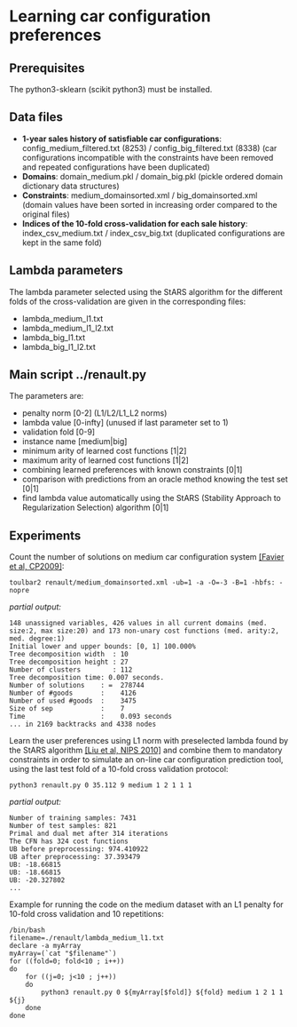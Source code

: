 
# Learning car configuration preferences

## Prerequisites

The python3-sklearn (scikit python3) must be installed. 

## Data files
* **1-year sales history of satisfiable car configurations**: config_medium_filtered.txt (8253) / config_big_filtered.txt (8338) (car configurations incompatible with the constraints have been removed and repeated configurations have been duplicated)
* **Domains**: domain_medium.pkl / domain_big.pkl (pickle ordered domain dictionary data structures)
* **Constraints**: medium_domainsorted.xml / big_domainsorted.xml (domain values have been sorted in increasing order compared to the original files)
* **Indices of the 10-fold cross-validation for each sale history**: index_csv_medium.txt / index_csv_big.txt (duplicated configurations are kept in the same fold)

## Lambda parameters
The lambda parameter selected using the StARS algorithm for the different folds of the cross-validation are given in the corresponding files:
* lambda_medium_l1.txt
* lambda_medium_l1_l2.txt
* lambda_big_l1.txt
* lambda_big_l1_l2.txt

## Main script ../renault.py
The parameters are:
* penalty norm [0-2] (L1/L2/L1_L2 norms)
* lambda value [0-infty] (unused if last parameter set to 1)
* validation fold [0-9]
* instance name [medium|big] 
* minimum arity of learned cost functions [1|2]
* maximum arity of learned cost functions [1|2]
* combining learned preferences with known constraints [0|1]
* comparison with predictions from an oracle method knowing the test set [0|1]
* find lambda value automatically using the StARS (Stability Approach to Regularization Selection) algorithm [0|1]

## Experiments

Count the number of solutions on medium car configuration system [[Favier et al, CP2009]](http://miat.inrae.fr/degivry/Favier09a.pdf):

```
toulbar2 renault/medium_domainsorted.xml -ub=1 -a -O=-3 -B=1 -hbfs: -nopre
```

*partial output:*

```
148 unassigned variables, 426 values in all current domains (med. size:2, max size:20) and 173 non-unary cost functions (med. arity:2, med. degree:1)
Initial lower and upper bounds: [0, 1] 100.000%
Tree decomposition width  : 10
Tree decomposition height : 27
Number of clusters        : 112
Tree decomposition time: 0.007 seconds.
Number of solutions    : =  278744
Number of #goods       :    4126
Number of used #goods  :    3475
Size of sep            :    7
Time                   :    0.093 seconds
... in 2169 backtracks and 4338 nodes
```

Learn the user preferences using L1 norm with preselected lambda found by the StARS algorithm [[Liu et al, NIPS 2010]](http://papers.nips.cc/paper/3966-stability-approach-to-regularization-selection-stars-for-high-dimensional-graphical-models) and combine them to mandatory constraints in order to simulate an on-line car configuration prediction tool, using the last test fold of a 10-fold cross validation protocol:

```
python3 renault.py 0 35.112 9 medium 1 2 1 1 1
```

*partial output:*

```
Number of training samples: 7431
Number of test samples: 821
Primal and dual met after 314 iterations
The CFN has 324 cost functions
UB before preprocessing: 974.410922
UB after preprocessing: 37.393479
UB: -18.66815
UB: -18.66815
UB: -20.327802
...
```

Example for running the code on the medium dataset with an L1 penalty for 10-fold cross validation and 10 repetitions:

```
/bin/bash
filename=./renault/lambda_medium_l1.txt
declare -a myArray
myArray=(`cat "$filename"`)
for ((fold=0; fold<10 ; i++))
do
    for ((j=0; j<10 ; j++))
    do
	    python3 renault.py 0 ${myArray[$fold]} ${fold} medium 1 2 1 1 ${j}
    done
done
```
